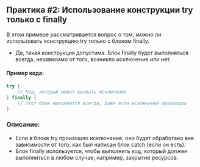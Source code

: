 ## Практика #2: Использование конструкции try только с finally
В этом примере рассматривается вопрос о том, можно ли использовать конструкцию try только с блоком finally.
- Да, такая конструкция допустима. Блок finally будет выполняться всегда, независимо от того, возникло исключение или нет.
#### Пример кода:
```java
try {
    // Код, который может вызвать исключение
} finally {
    // Этот блок выполнится всегда, даже если исключение произошло
}
```
### Описание:
- Если в блоке try произошло исключение, оно будет обработано вне зависимости от того, как был написан блок catch (если он есть).
- Блок finally используется, чтобы выполнить код, который должен выполниться в любом случае, например, закрытие ресурсов.